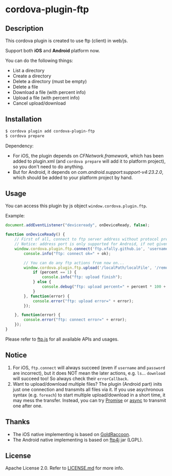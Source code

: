 # cordova-plugin-ftp

## Description

This cordova plugin is created to use ftp (client) in web/js.

Support both **iOS** and **Android** platform now.

You can do the following things:

- List a directory
- Create a directory
- Delete a directory (must be empty)
- Delete a file
- Download a file (with percent info)
- Upload a file (with percent info)
- Cancel upload/download

## Installation

```sh
$ cordova plugin add cordova-plugin-ftp
$ cordova prepare
```

Dependency:

- For iOS, the plugin depends on *CFNetwork.framework*, which has been added to plugin.xml (and `cordova prepare` will add it to platform project), so you don't need to do anything.
- But for Android, it depends on *com.android.support:support-v4:23.2.0*, which should be added to your platform project by hand.

## Usage

You can access this plugin by js object `window.cordova.plugin.ftp`.

Example:

```js
document.addEventListener("deviceready", onDeviceReady, false);

function onDeviceReady() {
    // First of all, connect to ftp server address without protocol prefix. e.g. "192.168.1.1:21", "ftp.xfally.github.io"
    // Notice: address port is only supported for Android, if not given, default port 21 will be used.
    window.cordova.plugin.ftp.connect('ftp.xfally.github.io', 'username', 'password', function(ok) {
        console.info("ftp: connect ok=" + ok);

        // You can do any ftp actions from now on...
        window.cordova.plugin.ftp.upload('/localPath/localFile', '/remotePath/remoteFile', function(percent) {
            if (percent == 1) {
                console.info("ftp: upload finish");
            } else {
                console.debug("ftp: upload percent=" + percent * 100 + "%");
            }
        }, function(error) {
            console.error("ftp: upload error=" + error);
        });

    }, function(error) {
        console.error("ftp: connect error=" + error);
    });
}
```

Please refer to [ftp.js](./www/ftp.js) for all available APIs and usages.

## Notice

1. For iOS, `ftp.connect` will always succeed (even if `username` and `password` are incorrect), but it does NOT mean the later actions, e.g. `ls`... `download` will succeed too! So always check their `errorCallback`.
2. Want to upload/download multiple files? The plugin (Android part) inits just one connection and transmits all files via it. If you use asychronous syntax (e.g. `foreach`) to start multiple upload/download in a short time, it may mess the transfer. Instead, you can try [Promise](https://developer.mozilla.org/en-US/docs/Web/JavaScript/Reference/Global_Objects/Promise) or [async](https://github.com/caolan/async) to transmit one after one.

## Thanks

- The iOS native implementing is based on [GoldRaccoon](https://github.com/albertodebortoli/GoldRaccoon).
- The Android native implementing is based on [ftp4j](http://www.sauronsoftware.it/projects/ftp4j/) jar (LGPL).

## License

Apache License 2.0. Refer to [LICENSE.md](./LICENSE.md) for more info.

